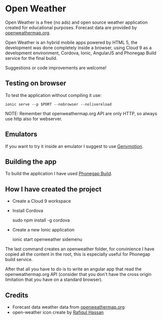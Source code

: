 # Open Weather

Open Weather is a free (no ads) and open source weather application created for educational purposes.
Forecast data are provided by [openweathermap.org](http://openweathermap.org/).

Open Weather is an hybrid mobile apps powered by HTML 5, 
the development was done completely inside a browser, using Cloud 9 as a development environment, 
Cordova, Ionic, AngularJS and Phonegap Build service for the final build.

Suggestions or code improvements are welcome!

## Testing on browser

To test the application without compiling it use:

    ionic serve --p $PORT --nobrowser --nolivereload
    

NOTE: Remember that openweathermap.org API are only HTTP, so always use http also for webserver.


## Emulators

If you want to try it inside an emulator I suggest to use [Genymotion](https://www.genymotion.com/).


## Building the app

To build the application I have used [Phonegap Build](https://build.phonegap.com/apps).

    
## How I have created the project

- Create a Cloud 9 workspace
- Install Cordova

    sudo npm install -g cordova
    
- Create a new Ionic application

    ionic start openweather sidemenu
    
The last command creates an openweather folder, for convinience I have copied all the content in the root,
this is especially useful for Phonegap build service.

After that all you have to do is to write an angular app that read the openweathermap.org API 
(consider that you don't have the cross origin limitation that you have on a standard browser).

## Credits

- Forecast data weather data from [openweathermap.org](http://openweathermap.org/)
- open-weather icon create by [Rafiqul Hassan](http://www.iconarchive.com/artist/rafiqul-hassan.html)
